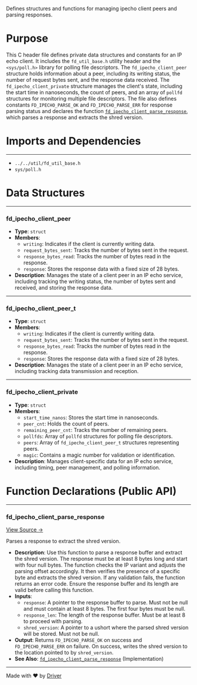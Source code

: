 <!--------------------------------------------------------------------------------->
<!-- IMPORTANT: This file is auto-generated by Driver (https://driver.ai). -------->
<!-- Manual edits may be overwritten on future commits. --------------------------->
<!--------------------------------------------------------------------------------->

Defines structures and functions for managing ipecho client peers and parsing responses.

# Purpose
This C header file defines private data structures and constants for an IP echo client. It includes the `fd_util_base.h` utility header and the `<sys/poll.h>` library for polling file descriptors. The `fd_ipecho_client_peer` structure holds information about a peer, including its writing status, the number of request bytes sent, and the response data received. The `fd_ipecho_client_private` structure manages the client's state, including the start time in nanoseconds, the count of peers, and an array of `pollfd` structures for monitoring multiple file descriptors. The file also defines constants `FD_IPECHO_PARSE_OK` and `FD_IPECHO_PARSE_ERR` for response parsing status and declares the function [`fd_ipecho_client_parse_response`](<#fd_ipecho_client_parse_response>), which parses a response and extracts the shred version.
# Imports and Dependencies

---
- `../../util/fd_util_base.h`
- `sys/poll.h`


# Data Structures

---
### fd\_ipecho\_client\_peer
- **Type**: ``struct``
- **Members**:
    - `writing`: Indicates if the client is currently writing data.
    - `request_bytes_sent`: Tracks the number of bytes sent in the request.
    - `response_bytes_read`: Tracks the number of bytes read in the response.
    - `response`: Stores the response data with a fixed size of 28 bytes.
- **Description**: Manages the state of a client peer in an IP echo service, including tracking the writing status, the number of bytes sent and received, and storing the response data.


---
### fd\_ipecho\_client\_peer\_t
- **Type**: ``struct``
- **Members**:
    - ``writing``: Indicates if the client is currently writing data.
    - ``request_bytes_sent``: Tracks the number of bytes sent in the request.
    - ``response_bytes_read``: Tracks the number of bytes read in the response.
    - ``response``: Stores the response data with a fixed size of 28 bytes.
- **Description**: Manages the state of a client peer in an IP echo service, including tracking data transmission and reception.


---
### fd\_ipecho\_client\_private
- **Type**: ``struct``
- **Members**:
    - `start_time_nanos`: Stores the start time in nanoseconds.
    - `peer_cnt`: Holds the count of peers.
    - `remaining_peer_cnt`: Tracks the number of remaining peers.
    - `pollfds`: Array of `pollfd` structures for polling file descriptors.
    - `peers`: Array of `fd_ipecho_client_peer_t` structures representing peers.
    - `magic`: Contains a magic number for validation or identification.
- **Description**: Manages client-specific data for an IP echo service, including timing, peer management, and polling information.


# Function Declarations (Public API)

---
### fd\_ipecho\_client\_parse\_response<!-- {{#callable_declaration:fd_ipecho_client_parse_response}} -->
[View Source →](<../../../../../src/discof/ipecho/fd_ipecho_client_private.h#L32>)

Parses a response to extract the shred version.
- **Description**: Use this function to parse a response buffer and extract the shred version. The response must be at least 8 bytes long and start with four null bytes. The function checks the IP variant and adjusts the parsing offset accordingly. It then verifies the presence of a specific byte and extracts the shred version. If any validation fails, the function returns an error code. Ensure the response buffer and its length are valid before calling this function.
- **Inputs**:
    - `response`: A pointer to the response buffer to parse. Must not be null and must contain at least 8 bytes. The first four bytes must be null.
    - `response_len`: The length of the response buffer. Must be at least 8 to proceed with parsing.
    - `shred_version`: A pointer to a ushort where the parsed shred version will be stored. Must not be null.
- **Output**: Returns `FD_IPECHO_PARSE_OK` on success and `FD_IPECHO_PARSE_ERR` on failure. On success, writes the shred version to the location pointed to by `shred_version`.
- **See Also**: [`fd_ipecho_client_parse_response`](<fd_ipecho_client.c.md#fd_ipecho_client_parse_response>)  (Implementation)



---
Made with ❤️ by [Driver](https://www.driver.ai/)